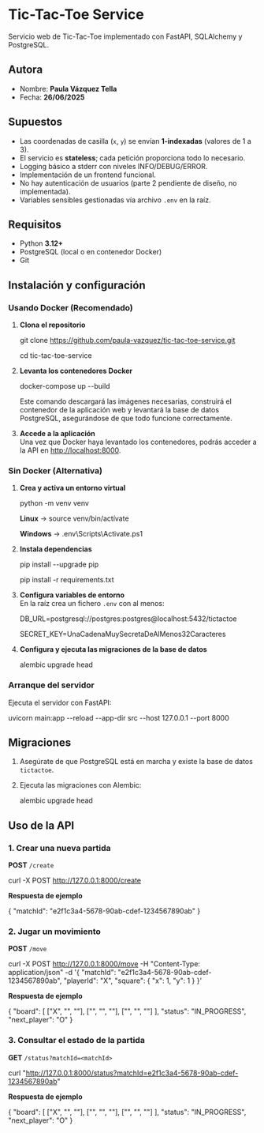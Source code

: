 # Tic-Tac-Toe Service

Servicio web de Tic-Tac-Toe implementado con FastAPI, SQLAlchemy y PostgreSQL.

## Autora
- Nombre: **Paula Vázquez Tella**  
- Fecha: **26/06/2025**

## Supuestos
- Las coordenadas de casilla (`x`, `y`) se envían **1-indexadas** (valores de 1 a 3).  
- El servicio es **stateless**; cada petición proporciona todo lo necesario.  
- Logging básico a stderr con niveles INFO/DEBUG/ERROR.
- Implementación de un frontend funcional.
- No hay autenticación de usuarios (parte 2 pendiente de diseño, no implementada).  
- Variables sensibles gestionadas vía archivo `.env` en la raíz.  

## Requisitos
- Python **3.12+**  
- PostgreSQL (local o en contenedor Docker)  
- Git

## Instalación y configuración

### Usando Docker (Recomendado)
1. **Clona el repositorio**  

   git clone https://github.com/paula-vazquez/tic-tac-toe-service.git

   cd tic-tac-toe-service

2. **Levanta los contenedores Docker**  

   docker-compose up --build

   Este comando descargará las imágenes necesarias, construirá el contenedor de la aplicación web y levantará la base de datos PostgreSQL, asegurándose de que todo funcione correctamente.

3. **Accede a la aplicación**  
   Una vez que Docker haya levantado los contenedores, podrás acceder a la API en [http://localhost:8000](http://localhost:8000).

### Sin Docker (Alternativa)
1. **Crea y activa un entorno virtual**  

   python -m venv venv

   **Linux** -> source venv/bin/actívate

   **Windows** -> .env\Scripts\Activate.ps1

2. **Instala dependencias**  

   pip install --upgrade pip

   pip install -r requirements.txt

3. **Configura variables de entorno**  
   En la raíz crea un fichero `.env` con al menos:

   DB_URL=postgresql://postgres:postgres@localhost:5432/tictactoe

   SECRET_KEY=UnaCadenaMuySecretaDeAlMenos32Caracteres

4. **Configura y ejecuta las migraciones de la base de datos**  

   alembic upgrade head

### Arranque del servidor
Ejecuta el servidor con FastAPI:

uvicorn main:app --reload --app-dir src --host 127.0.0.1 --port 8000

## Migraciones
1. Asegúrate de que PostgreSQL está en marcha y existe la base de datos `tictactoe`.  
2. Ejecuta las migraciones con Alembic:

   alembic upgrade head

## Uso de la API

### 1. Crear una nueva partida
**POST** `/create`

curl -X POST http://127.0.0.1:8000/create

**Respuesta de ejemplo**  

{ "matchId": "e2f1c3a4-5678-90ab-cdef-1234567890ab" }

### 2. Jugar un movimiento
**POST** `/move`

curl -X POST http://127.0.0.1:8000/move   -H "Content-Type: application/json"   -d '{
        "matchId": "e2f1c3a4-5678-90ab-cdef-1234567890ab",
        "playerId": "X",
        "square": { "x": 1, "y": 1 }
      }'

**Respuesta de ejemplo**  

{
  "board": [
    ["X", "", ""],
    ["", "", ""],
    ["", "", ""]
  ],
  "status": "IN_PROGRESS",
  "next_player": "O"
}

### 3. Consultar el estado de la partida
**GET** `/status?matchId=<matchId>`

curl "http://127.0.0.1:8000/status?matchId=e2f1c3a4-5678-90ab-cdef-1234567890ab"

**Respuesta de ejemplo**  

{
  "board": [
    ["X", "", ""],
    ["", "", ""],
    ["", "", ""]
  ],
  "status": "IN_PROGRESS",
  "next_player": "O"
}
